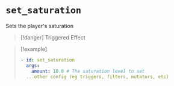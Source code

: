 # `set_saturation`

Sets the player's saturation

> [!danger] Triggered Effect

> [!example]
> ```yaml
> - id: set_saturation
>   args:
>     amount: 10.0 # The saturation level to set
>   ...other config (eg triggers, filters, mutators, etc)
> ```

